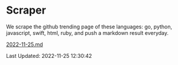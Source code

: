 # Scraper

We scrape the github trending page of these languages: go, python, javascript, swift, html, ruby, and push a markdown result everyday.

[2022-11-25.md](https://github.com/henson/Scraper/blob/master/2022-11-25.md)

Last Updated: 2022-11-25 12:30:42